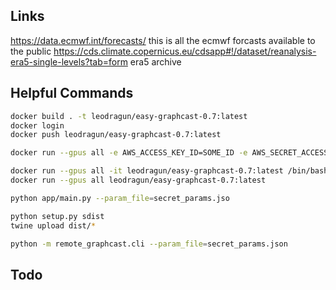 ## Links

https://data.ecmwf.int/forecasts/ this is all the ecmwf forcasts available to the public
https://cds.climate.copernicus.eu/cdsapp#!/dataset/reanalysis-era5-single-levels?tab=form era5 archive

## Helpful Commands

```bash
docker build . -t leodragun/easy-graphcast-0.7:latest
docker login
docker push leodragun/easy-graphcast-0.7:latest

docker run --gpus all -e AWS_ACCESS_KEY_ID=SOME_ID -e AWS_SECRET_ACCESS_KEY=SOME_SECRET -e AWS_BUCKET=somebucket -e AWS_REGION=ap-southeast-2 -e CDS_KEY=asdfasdfa -e CDS_URL=https://asdfasdfas/sdfa/a -e GRAPHCAST_FORCAST_LIST="[{'start': '2023122518', 'hours_to_forcast': 48}]" leodragun/easy-graphcast-0.7:latest

docker run --gpus all -it leodragun/easy-graphcast-0.7:latest /bin/bash
docker run --gpus all leodragun/easy-graphcast-0.7:latest

python app/main.py --param_file=secret_params.jso

python setup.py sdist
twine upload dist/*

python -m remote_graphcast.cli --param_file=secret_params.json
```

## Todo
